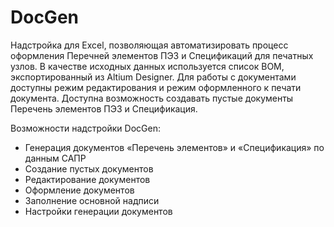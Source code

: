 # DocGen
Надстройка для Excel, позволяющая автоматизировать процесс оформления Перечней элементов ПЭ3 и Спецификаций для печатных узлов. 
В качестве исходных данных используется список BOM, экспортированный из Altium Designer. 
Для работы с документами доступны режим редактирования и режим оформленного к печати документа.
Доступна возможность создавать пустые документы Перечень элементов ПЭ3 и Спецификация.

Возможности надстройки DocGen:
- Генерация документов «Перечень элементов» и «Спецификация» по данным САПР
- Создание пустых документов
- Редактирование документов
- Оформление документов
- Заполнение основной надписи
- Настройки генерации документов
